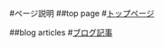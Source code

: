#ページ説明
##top page
#[トップページ](https://kengo85.github.io/article.html)

##blog articles
#[ブログ記事](https://kengo85.github.io/article.html)
